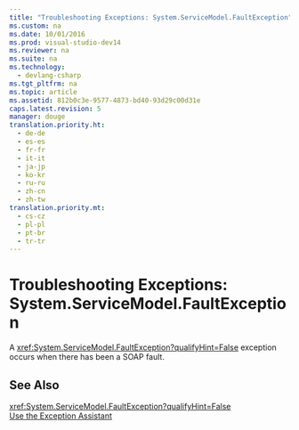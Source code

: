 ```yaml
---
title: "Troubleshooting Exceptions: System.ServiceModel.FaultException"
ms.custom: na
ms.date: 10/01/2016
ms.prod: visual-studio-dev14
ms.reviewer: na
ms.suite: na
ms.technology: 
  - devlang-csharp
ms.tgt_pltfrm: na
ms.topic: article
ms.assetid: 812b0c3e-9577-4873-bd40-93d29c00d31e
caps.latest.revision: 5
manager: douge
translation.priority.ht: 
  - de-de
  - es-es
  - fr-fr
  - it-it
  - ja-jp
  - ko-kr
  - ru-ru
  - zh-cn
  - zh-tw
translation.priority.mt: 
  - cs-cz
  - pl-pl
  - pt-br
  - tr-tr
---
```

# Troubleshooting Exceptions: System.ServiceModel.FaultException
A <xref:System.ServiceModel.FaultException?qualifyHint=False> exception occurs when there has been a SOAP fault.  
  
## See Also  
 <xref:System.ServiceModel.FaultException?qualifyHint=False>   
 [Use the Exception Assistant](../Topic/How%20to:%20Use%20the%20Exception%20Assistant.md)